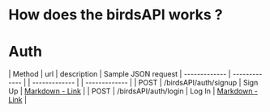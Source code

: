 # How does the birdsAPI works ?

# Auth 
| Method  | url | description | Sample JSON request
| ------------- | ------------- | | ------------- | | ------------- | 
| POST | /birdsAPI/auth/signup | Sign Up  | [Markdown - Link](#Link) |
| POST | /birdsAPI/auth/login | Log In  | [Markdown - Link](#Link) |
